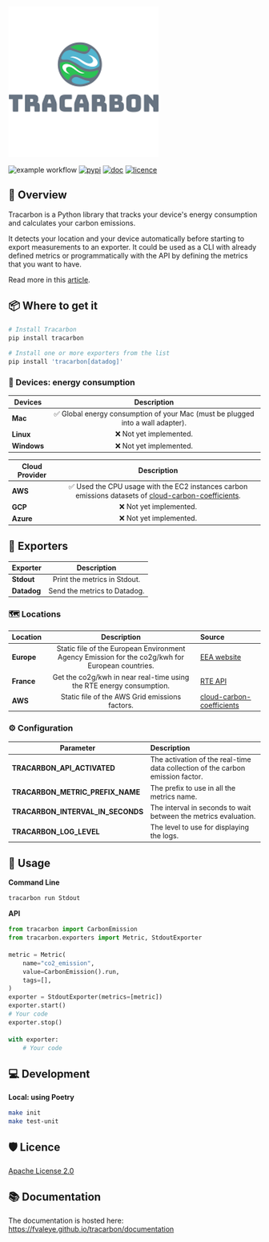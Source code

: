 ![Alt text](logo.png?raw=true "Tracarbon logo")

![example workflow](https://github.com/fvaleye/tracarbon/actions/workflows/build.yml/badge.svg)
[![pypi](https://img.shields.io/pypi/v/tracarbon.svg?style=flat-square)](https://pypi.org/project/tracarbon/)
[![doc](https://img.shields.io/badge/docs-python-blue.svg?style=for-the-badgee)](https://fvaleye.github.io/tracarbon)
[![licence](https://img.shields.io/badge/license-Apache--2.0-green)](https://github.com/fvaleye/tracarbon/blob/main/LICENSE.txt)


## 📌 Overview
Tracarbon is a Python library that tracks your device's energy consumption and calculates your carbon emissions.

It detects your location and your device automatically before starting to export measurements to an exporter. 
It could be used as a CLI with already defined metrics or programmatically with the API by defining the metrics that you want to have.

Read more in this [article](https://medium.com/@florian.valeye/tracarbon-track-your-devices-carbon-footprint-fb051fcc9009).

## 📦 Where to get it

```sh
# Install Tracarbon
pip install tracarbon
```

```sh
# Install one or more exporters from the list
pip install 'tracarbon[datadog]'
```

### 🔌 Devices: energy consumption
| **Devices** |                                **Description**                                 |
|-------------|:------------------------------------------------------------------------------:|
| **Mac**     | ✅ Global energy consumption of your Mac (must be plugged into a wall adapter). |
| **Linux**   |                             ❌ Not yet implemented.                             |
| **Windows** |                             ❌ Not yet implemented.                             |

| **Cloud Provider** |                                                                                               **Description**                                                                                               |
|--------------------|:-----------------------------------------------------------------------------------------------------------------------------------------------------------------------------------------------------------:|
| **AWS**            | ✅ Used the CPU usage with the EC2 instances carbon emissions datasets of [cloud-carbon-coefficients](https://github.com/cloud-carbon-footprint/cloud-carbon-coefficients/blob/main/data/aws-instances.csv). |
| **GCP**            |                                                                                           ❌ Not yet implemented.                                                                                            |
| **Azure**          |                                                                                           ❌ Not yet implemented.                                                                                            |


## 📡 Exporters
| **Exporter** |       **Description**        |
|--------------|:----------------------------:|
| **Stdout**   | Print the metrics in Stdout. |
| **Datadog**  | Send the metrics to Datadog. |

### 🗺️ Locations
| **Location** |                                         **Description**                                          | **Source**                                                                                                                                                    |
|--------------|:------------------------------------------------------------------------------------------------:|:--------------------------------------------------------------------------------------------------------------------------------------------------------------|
| **Europe**   | Static file of the European Environment Agency Emission for the co2g/kwh for European countries. | [EEA website](https://www.eea.europa.eu/data-and-maps/daviz/co2-emission-intensity-9#tab-googlechartid_googlechartid_googlechartid_googlechartid_chart_11111) |
| **France**   |               Get the co2g/kwh in near real-time using the RTE energy consumption.               | [RTE API](https://opendata.reseaux-energies.fr)                                                                                                               |
| **AWS**      |                 Static file of the AWS Grid emissions factors.                 | [cloud-carbon-coefficients](https://github.com/cloud-carbon-footprint/cloud-carbon-coefficients/blob/main/data/grid-emissions-factors-aws.csv)                |

### ⚙️ Configuration
| **Parameter**                     | **Description**                                                                |
|-----------------------------------|:-------------------------------------------------------------------------------|
| **TRACARBON_API_ACTIVATED**       | The activation of the real-time data collection of the carbon emission factor. |
| **TRACARBON_METRIC_PREFIX_NAME**  | The prefix to use in all the metrics name.                                     |
| **TRACARBON_INTERVAL_IN_SECONDS** | The interval in seconds to wait between the metrics evaluation.                |
| **TRACARBON_LOG_LEVEL**        | The level to use for displaying the logs.                                      |


## 🔎 Usage

**Command Line**
```sh
tracarbon run Stdout
```

**API**
```python
from tracarbon import CarbonEmission
from tracarbon.exporters import Metric, StdoutExporter

metric = Metric(
    name="co2_emission",
    value=CarbonEmission().run,
    tags=[],
)
exporter = StdoutExporter(metrics=[metric])
exporter.start()
# Your code
exporter.stop()

with exporter:
    # Your code
```

## 💻 Development

**Local: using Poetry**
```sh
make init
make test-unit
```

## 🛡️ Licence
[Apache License 2.0](https://raw.githubusercontent.com/fvaleye/tracarbon/main/LICENSE.txt)

## 📚 Documentation
The documentation is hosted here: https://fvaleye.github.io/tracarbon/documentation

